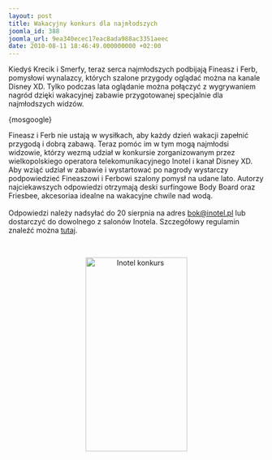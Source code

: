 ```yaml
---
layout: post
title: Wakacyjny konkurs dla najmłodszych
joomla_id: 388
joomla_url: 9ea340ecec17eac8ada988ac3351aeec
date: 2010-08-11 18:46:49.000000000 +02:00
---
```

Kiedyś Krecik i Smerfy, teraz serca najmłodszych podbijają Fineasz i Ferb, pomysłowi wynalazcy, kt&oacute;rych szalone przygody oglądać można na kanale Disney XD. Tylko podczas lata oglądanie można połączyć z wygrywaniem nagr&oacute;d dzięki wakacyjnej zabawie przygotowanej specjalnie dla najmłodszych widz&oacute;w.<p>{mosgoogle}</p><p>Fineasz i Ferb nie ustają w wysiłkach, aby każdy dzień wakacji zapełnić przygodą i dobrą zabawą. Teraz pom&oacute;c im w tym mogą najmłodsi widzowie, kt&oacute;rzy wezmą udział w konkursie zorganizowanym przez wielkopolskiego operatora telekomunikacyjnego Inotel i kanał Disney XD. Aby wziąć udział w zabawie i wystartować po nagrody wystarczy podpowiedzieć Fineaszowi i Ferbowi szalony pomysł na udane lato. Autorzy najciekawszych odpowiedzi otrzymają deski surfingowe Body Board oraz Friesbee, akcesoriaa idealne na wakacyjne chwile nad wodą.<br /><br />Odpowiedzi należy nadsyłać do 20 sierpnia na adres <a href="mailto:bok@inotel.pl">bok@inotel.pl</a> lub dostarczyć do dowolnego z salon&oacute;w Inotela. Szczeg&oacute;łowy regulamin znaleźć można <a href="http://www.inotel.pl/pl/disneyxd/regulamin.html" target="_blank">tutaj</a>.</p><p>&nbsp;</p><div style="text-align: center"><img src="images/img/fot_inotel_body_board.jpg" alt="Inotel konkurs" width="200" height="382" /></div> <p>&nbsp;</p>
